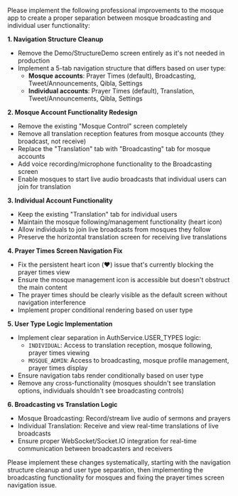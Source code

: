 Please implement the following professional improvements to the mosque app to create a proper separation between mosque broadcasting and individual user functionality:

**1. Navigation Structure Cleanup**
- Remove the Demo/StructureDemo screen entirely as it's not needed in production
- Implement a 5-tab navigation structure that differs based on user type:
  - **Mosque accounts**: Prayer Times (default), Broadcasting, Tweet/Announcements, Qibla, Settings
  - **Individual accounts**: Prayer Times (default), Translation, Tweet/Announcements, Qibla, Settings

**2. Mosque Account Functionality Redesign**
- Remove the existing "Mosque Control" screen completely
- Remove all translation reception features from mosque accounts (they broadcast, not receive)
- Replace the "Translation" tab with "Broadcasting" tab for mosque accounts
- Add voice recording/microphone functionality to the Broadcasting screen
- Enable mosques to start live audio broadcasts that individual users can join for translation

**3. Individual Account Functionality**
- Keep the existing "Translation" tab for individual users
- Maintain the mosque following/management functionality (heart icon)
- Allow individuals to join live broadcasts from mosques they follow
- Preserve the horizontal translation screen for receiving live translations

**4. Prayer Times Screen Navigation Fix**
- Fix the persistent heart icon (❤️) issue that's currently blocking the prayer times view
- Ensure the mosque management icon is accessible but doesn't obstruct the main content
- The prayer times should be clearly visible as the default screen without navigation interference
- Implement proper conditional rendering based on user type

**5. User Type Logic Implementation**
- Implement clear separation in AuthService.USER_TYPES logic:
  - `INDIVIDUAL`: Access to translation reception, mosque following, prayer times viewing
  - `MOSQUE_ADMIN`: Access to broadcasting, mosque profile management, prayer times display
- Ensure navigation tabs render conditionally based on user type
- Remove any cross-functionality (mosques shouldn't see translation options, individuals shouldn't see broadcasting controls)

**6. Broadcasting vs Translation Logic**
- Mosque Broadcasting: Record/stream live audio of sermons and prayers
- Individual Translation: Receive and view real-time translations of live broadcasts
- Ensure proper WebSocket/Socket.IO integration for real-time communication between broadcasters and receivers

Please implement these changes systematically, starting with the navigation structure cleanup and user type separation, then implementing the broadcasting functionality for mosques and fixing the prayer times screen navigation issue.